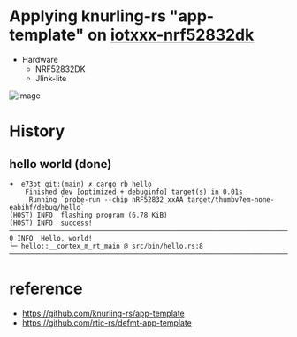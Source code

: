 # Applying knurling-rs "app-template" on [iotxxx-nrf52832dk](http://doc.iotxx.com/NRF52832DK) 

- Hardware
    - NRF52832DK
    - Jlink-lite

![image](https://user-images.githubusercontent.com/35317930/139210322-1b999e2b-e52e-4253-aeb4-e83ac885b45d.png)


# History

## hello world (done)
```console
➜  e73bt git:(main) ✗ cargo rb hello
    Finished dev [optimized + debuginfo] target(s) in 0.01s
     Running `probe-run --chip nRF52832_xxAA target/thumbv7em-none-eabihf/debug/hello`
(HOST) INFO  flashing program (6.78 KiB)
(HOST) INFO  success!
────────────────────────────────────────────────────────────────────────────────
0 INFO  Hello, world!
└─ hello::__cortex_m_rt_main @ src/bin/hello.rs:8
────────────────────────────────────────────────────────────────────────────────
```

# reference
- https://github.com/knurling-rs/app-template
- https://github.com/rtic-rs/defmt-app-template
